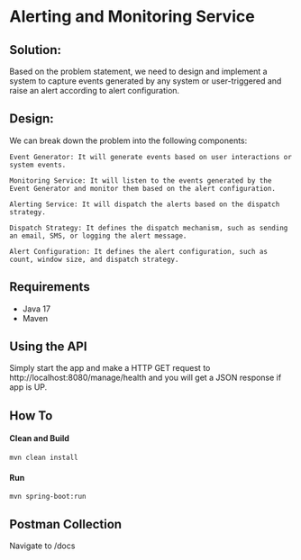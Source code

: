 # Alerting and Monitoring Service

## Solution:

Based on the problem statement, we need to design and implement a system to capture events generated by any system or user-triggered and raise an alert according to alert configuration.

## Design:

We can break down the problem into the following components:

    Event Generator: It will generate events based on user interactions or system events.

    Monitoring Service: It will listen to the events generated by the Event Generator and monitor them based on the alert configuration.

    Alerting Service: It will dispatch the alerts based on the dispatch strategy.

    Dispatch Strategy: It defines the dispatch mechanism, such as sending an email, SMS, or logging the alert message.

    Alert Configuration: It defines the alert configuration, such as count, window size, and dispatch strategy.

## Requirements
 * Java 17
 * Maven
 
## Using the API
Simply start the app and make a HTTP GET request to http://localhost:8080/manage/health and you will get a JSON response if app is UP.


## How To

#### Clean and Build
```
mvn clean install
```

#### Run
```
mvn spring-boot:run
```

## Postman Collection
Navigate to /docs
